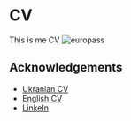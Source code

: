 # CV

This is me CV <img scr="https://learningbyleaving.eu/wp-content/uploads/2020/02/Europass-Full-Colour-Brand-Mark.jpg" alt="europass">


## Acknowledgements

 - [Ukranian CV](https://andreyshyshkin.github.io/CV/CV-ШишкінАндрій.pdf)
 - [English CV](https://andreyshyshkin.github.io/CV/CV-AndreyShyshkin.pdf)
 - [LinkeIn](www.linkedin.com/in/shyshkin-andrey/)

